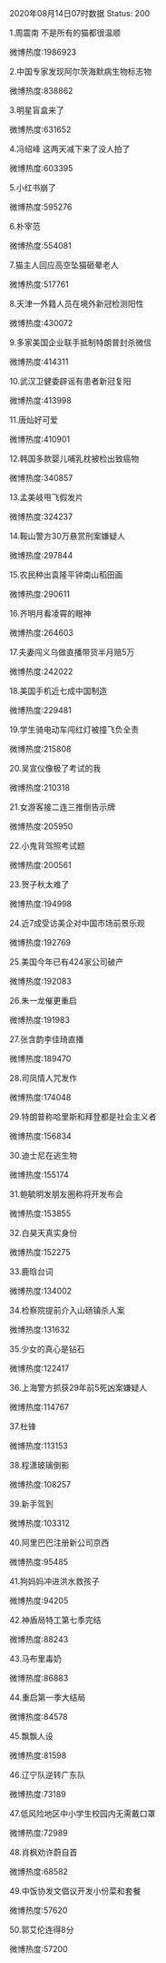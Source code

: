 2020年08月14日07时数据
Status: 200

1.周震南 不是所有的猫都很温顺

微博热度:1986923

2.中国专家发现阿尔茨海默病生物标志物

微博热度:838862

3.明星盲盒来了

微博热度:631652

4.冯绍峰 这两天减下来了没人拍了

微博热度:603395

5.小红书崩了

微博热度:595276

6.朴宰范

微博热度:554081

7.猫主人回应高空坠猫砸晕老人

微博热度:517761

8.天津一外籍人员在境外新冠检测阳性

微博热度:430072

9.多家美国企业联手抵制特朗普封杀微信

微博热度:414311

10.武汉卫健委辟谣有患者新冠复阳

微博热度:413998

11.唐灿好可爱

微博热度:410901

12.韩国多款婴儿哺乳枕被检出致癌物

微博热度:340857

13.孟美岐甩飞假发片

微博热度:324237

14.鞍山警方30万悬赏刑案嫌疑人

微博热度:297844

15.农民种出袁隆平钟南山稻田画

微博热度:290611

16.齐明月看凌霄的眼神

微博热度:264603

17.夫妻闯义乌做直播带货半月赔5万

微博热度:242022

18.美国手机近七成中国制造

微博热度:229481

19.学生骑电动车闯红灯被撞飞负全责

微博热度:215808

20.吴宣仪像极了考试的我

微博热度:210318

21.女游客接二连三推倒告示牌

微博热度:205950

22.小鬼背驾照考试题

微博热度:200561

23.贺子秋太难了

微博热度:194998

24.近7成受访美企对中国市场前景乐观

微博热度:192769

25.美国今年已有424家公司破产

微博热度:192083

26.朱一龙催更重启

微博热度:191983

27.张含韵李佳琦直播

微博热度:189470

28.司凤情人咒发作

微博热度:174048

29.特朗普称哈里斯和拜登都是社会主义者

微博热度:156834

30.迪士尼在逃生物

微博热度:155174

31.鲍毓明发朋友圈称将开发布会

微博热度:153855

32.白昊天真实身份

微博热度:152275

33.鹿晗台词

微博热度:134002

34.检察院提前介入山砀镇杀人案

微博热度:131632

35.少女的真心是钻石

微博热度:122417

36.上海警方抓获29年前5死凶案嫌疑人

微博热度:114767

37.杜锋

微博热度:113153

38.程潇玻璃倒影

微博热度:108257

39.新手驾到

微博热度:103312

40.阿里巴巴注册新公司京西

微博热度:95485

41.狗妈妈冲进洪水救孩子

微博热度:94205

42.神盾局特工第七季完结

微博热度:88243

43.马布里毒奶

微博热度:86883

44.重启第一季大结局

微博热度:84578

45.飘飘人设

微博热度:81598

46.辽宁队逆转广东队

微博热度:73189

47.低风险地区中小学生校园内无需戴口罩

微博热度:72989

48.肖枫劝许蔚自首

微博热度:68582

49.中饭协发文倡议开发小份菜和套餐

微博热度:57620

50.郭艾伦连得8分

微博热度:57200


